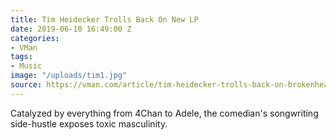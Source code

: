 ```yaml
---
title: Tim Heidecker Trolls Back On New LP
date: 2019-06-10 16:49:00 Z
categories:
- VMan
tags:
- Music
image: "/uploads/tim1.jpg"
source: https://vman.com/article/tim-heidecker-trolls-back-on-brokenhearted/
---
```


Catalyzed by everything from 4Chan to Adele, the comedian's songwriting side-hustle exposes toxic masculinity.